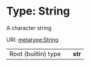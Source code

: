 
# Type: String


A character string

URI: [metatype:String](https://w3id.org/biolink/biolinkml/meta/types/String)

|  |  |  |
| --- | --- | --- |
| Root (builtin) type | | **str** |
